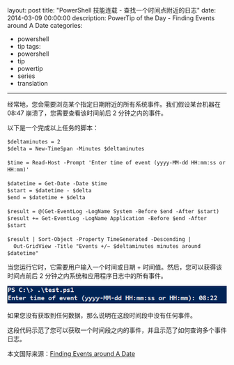 ﻿layout: post
title: "PowerShell 技能连载 - 查找一个时间点附近的日志"
date: 2014-03-09 00:00:00
description: PowerTip of the Day - Finding Events around A Date
categories:
- powershell
- tip
tags:
- powershell
- tip
- powertip
- series
- translation
---
经常地，您会需要浏览某个指定日期附近的所有系统事件。我们假设某台机器在 08:47 崩溃了，您需要查看该时间前后 2 分钟之内的事件。

以下是一个完成以上任务的脚本：

    $deltaminutes = 2
    $delta = New-TimeSpan -Minutes $deltaminutes
    
    $time = Read-Host -Prompt 'Enter time of event (yyyy-MM-dd HH:mm:ss or HH:mm)'
    
    $datetime = Get-Date -Date $time
    $start = $datetime - $delta
    $end = $datetime + $delta
    
    $result = @(Get-EventLog -LogName System -Before $end -After $start)
    $result += Get-EventLog -LogName Application -Before $end -After $start 
    
    $result | Sort-Object -Property TimeGenerated -Descending |
      Out-GridView -Title "Events +/− $deltaminutes minutes around $datetime" 
    
当您运行它时，它需要用户输入一个时间或日期 + 时间值。然后，您可以获得该时间点前后 2 分钟之内系统和应用程序日志中的所有事件。

![](/img/2014-03-09-finding-events-around-a-date-001.png)

如果您没有获取到任何数据，那么说明在这段时间段中没有任何事件。

这段代码示范了您可以获取一个时间段之内的事件，并且示范了如何查询多个事件日志。

<!--more-->
本文国际来源：[Finding Events around A Date](http://community.idera.com/powershell/powertips/b/tips/posts/finding-events-around-a-date)
